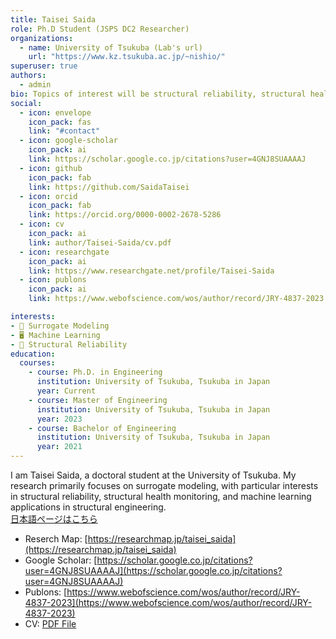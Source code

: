 ```yaml
---
title: Taisei Saida
role: Ph.D Student (JSPS DC2 Researcher)
organizations:
  - name: University of Tsukuba (Lab's url)
    url: "https://www.kz.tsukuba.ac.jp/~nishio/"
superuser: true
authors:
  - admin
bio: Topics of interest will be structural reliability, structural health monitoring, and machine learning.
social:
  - icon: envelope
    icon_pack: fas
    link: "#contact"
  - icon: google-scholar
    icon_pack: ai
    link: https://scholar.google.co.jp/citations?user=4GNJ8SUAAAAJ
  - icon: github
    icon_pack: fab
    link: https://github.com/SaidaTaisei
  - icon: orcid
    icon_pack: fab
    link: https://orcid.org/0000-0002-2678-5286
  - icon: cv
    icon_pack: ai
    link: author/Taisei-Saida/cv.pdf
  - icon: researchgate
    icon_pack: ai
    link: https://www.researchgate.net/profile/Taisei-Saida
  - icon: publons
    icon_pack: ai
    link: https://www.webofscience.com/wos/author/record/JRY-4837-2023

interests:
- 🤖 Surrogate Modeling
- 🖥️ Machine Learning
- 🌉 Structural Reliability
education:
  courses:
    - course: Ph.D. in Engineering
      institution: University of Tsukuba, Tsukuba in Japan
      year: Current
    - course: Master of Engineering
      institution: University of Tsukuba, Tsukuba in Japan
      year: 2023
    - course: Bachelor of Engineering
      institution: University of Tsukuba, Tsukuba in Japan
      year: 2021
---
```

I am Taisei Saida, a doctoral student at the University of Tsukuba. My research primarily focuses on surrogate modeling, with particular interests in structural reliability, structural health monitoring, and machine learning applications in structural engineering.  
[日本語ページはこちら](ja/)
- Reserch Map: [https://researchmap.jp/taisei_saida](https://researchmap.jp/taisei_saida)
- Google Scholar: [https://scholar.google.co.jp/citations?user=4GNJ8SUAAAAJ](https://scholar.google.co.jp/citations?user=4GNJ8SUAAAAJ)
- Publons: [https://www.webofscience.com/wos/author/record/JRY-4837-2023](https://www.webofscience.com/wos/author/record/JRY-4837-2023)
- CV: [PDF File](author/Taisei-Saida/cv.pdf)

